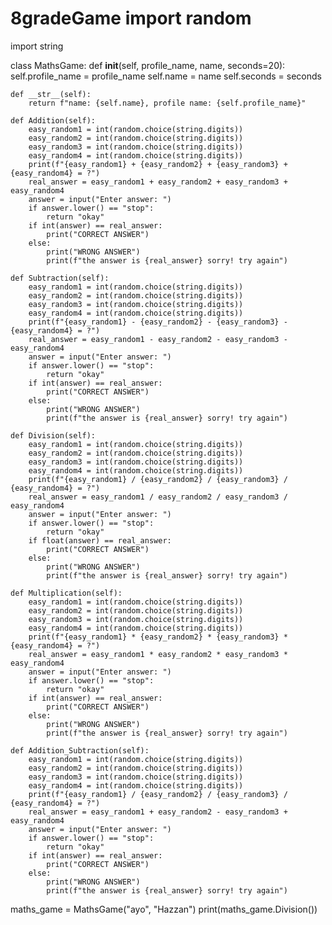 # 8gradeGame import random
import string


class MathsGame:
    def __init__(self, profile_name, name, seconds=20):
        self.profile_name = profile_name
        self.name = name
        self.seconds = seconds

    def __str__(self):
        return f"name: {self.name}, profile name: {self.profile_name}"

    def Addition(self):
        easy_random1 = int(random.choice(string.digits))
        easy_random2 = int(random.choice(string.digits))
        easy_random3 = int(random.choice(string.digits))
        easy_random4 = int(random.choice(string.digits))
        print(f"{easy_random1} + {easy_random2} + {easy_random3} + {easy_random4} = ?")
        real_answer = easy_random1 + easy_random2 + easy_random3 + easy_random4
        answer = input("Enter answer: ")
        if answer.lower() == "stop":
            return "okay"
        if int(answer) == real_answer:
            print("CORRECT ANSWER")
        else:
            print("WRONG ANSWER")
            print(f"the answer is {real_answer} sorry! try again")

    def Subtraction(self):
        easy_random1 = int(random.choice(string.digits))
        easy_random2 = int(random.choice(string.digits))
        easy_random3 = int(random.choice(string.digits))
        easy_random4 = int(random.choice(string.digits))
        print(f"{easy_random1} - {easy_random2} - {easy_random3} - {easy_random4} = ?")
        real_answer = easy_random1 - easy_random2 - easy_random3 - easy_random4
        answer = input("Enter answer: ")
        if answer.lower() == "stop":
            return "okay"
        if int(answer) == real_answer:
            print("CORRECT ANSWER")
        else:
            print("WRONG ANSWER")
            print(f"the answer is {real_answer} sorry! try again")

    def Division(self):
        easy_random1 = int(random.choice(string.digits))
        easy_random2 = int(random.choice(string.digits))
        easy_random3 = int(random.choice(string.digits))
        easy_random4 = int(random.choice(string.digits))
        print(f"{easy_random1} / {easy_random2} / {easy_random3} / {easy_random4} = ?")
        real_answer = easy_random1 / easy_random2 / easy_random3 / easy_random4
        answer = input("Enter answer: ")
        if answer.lower() == "stop":
            return "okay"
        if float(answer) == real_answer:
            print("CORRECT ANSWER")
        else:
            print("WRONG ANSWER")
            print(f"the answer is {real_answer} sorry! try again")

    def Multiplication(self):
        easy_random1 = int(random.choice(string.digits))
        easy_random2 = int(random.choice(string.digits))
        easy_random3 = int(random.choice(string.digits))
        easy_random4 = int(random.choice(string.digits))
        print(f"{easy_random1} * {easy_random2} * {easy_random3} * {easy_random4} = ?")
        real_answer = easy_random1 * easy_random2 * easy_random3 * easy_random4
        answer = input("Enter answer: ")
        if answer.lower() == "stop":
            return "okay"
        if int(answer) == real_answer:
            print("CORRECT ANSWER")
        else:
            print("WRONG ANSWER")
            print(f"the answer is {real_answer} sorry! try again")

    def Addition_Subtraction(self):
        easy_random1 = int(random.choice(string.digits))
        easy_random2 = int(random.choice(string.digits))
        easy_random3 = int(random.choice(string.digits))
        easy_random4 = int(random.choice(string.digits))
        print(f"{easy_random1} / {easy_random2} / {easy_random3} / {easy_random4} = ?")
        real_answer = easy_random1 + easy_random2 - easy_random3 + easy_random4
        answer = input("Enter answer: ")
        if answer.lower() == "stop":
            return "okay"
        if int(answer) == real_answer:
            print("CORRECT ANSWER")
        else:
            print("WRONG ANSWER")
            print(f"the answer is {real_answer} sorry! try again")


maths_game = MathsGame("ayo", "Hazzan")
print(maths_game.Division())
